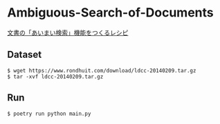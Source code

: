 # Ambiguous-Search-of-Documents
[文書の「あいまい検索」機能をつくるレシピ](https://axross-recipe.com/recipes/110)

## Dataset
```
$ wget https://www.rondhuit.com/download/ldcc-20140209.tar.gz
$ tar -xvf ldcc-20140209.tar.gz
```
## Run
```
$ poetry run python main.py
```

